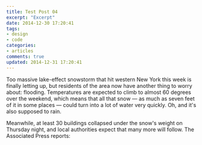```yaml
---
title: Test Post 04
excerpt: "Excerpt"
date: 2014-12-30 17:20:41
tags:
- design
- code
categories:
- articles
comments: true
updated: 2014-12-31 17:20:41
---
```


<span class="dropcap">T</span>oo massive lake-effect snowstorm that hit western New York this week is finally letting up, but residents of the area now have another thing to worry about: flooding. Temperatures are expected to climb to almost 60 degrees over the weekend, which means that all that snow — as much as seven feet of it in some places — could turn into a lot of water very quickly. Oh, and it's also supposed to rain.

Meanwhile, at least 30 buildings collapsed under the snow's weight on Thursday night, and local authorities expect that many more will follow. The Associated Press reports:
